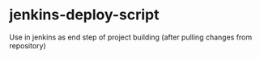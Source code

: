 jenkins-deploy-script
=====================

Use in jenkins as end step of project building (after pulling changes from repository)
